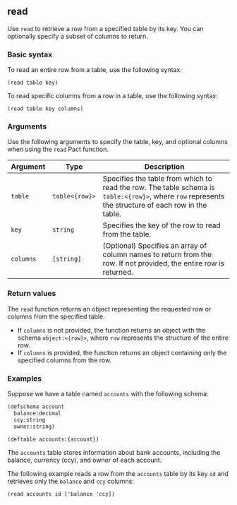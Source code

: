 ## read

Use `read` to retrieve a row from a specified table by its key. You can optionally specify a subset of columns to return.

### Basic syntax

To read an entire row from a table, use the following syntax:

`(read table key)`

To read specific columns from a row in a table, use the following syntax:

`(read table key columns)`

### Arguments

Use the following arguments to specify the table, key, and optional columns when using the `read` Pact function.

| Argument | Type | Description |
| --- | --- | --- |
| `table` | `table<{row}>` | Specifies the table from which to read the row. The table schema is `table:<{row}>`, where `row` represents the structure of each row in the table. |
| `key` | `string` | Specifies the key of the row to read from the table. |
| `columns` | `[string]` | (Optional) Specifies an array of column names to return from the row. If not provided, the entire row is returned. |

### Return values

The `read` function returns an object representing the requested row or columns from the specified table.

- If `columns` is not provided, the function returns an object with the schema `object:<{row}>`, where `row` represents the structure of the entire row.
- If `columns` is provided, the function returns an object containing only the specified columns from the row.

### Examples

Suppose we have a table named `accounts` with the following schema:

```lisp
(defschema account
  balance:decimal
  ccy:string
  owner:string)

(deftable accounts:{account})
```

The `accounts` table stores information about bank accounts, including the balance, currency (ccy), and owner of each account.

The following example reads a row from the `accounts` table by its key `id` and retrieves only the `balance` and `ccy` columns:

```pact
(read accounts id ['balance 'ccy])
```
